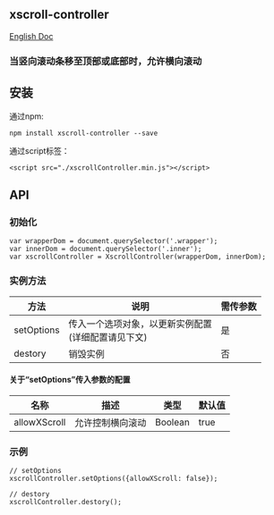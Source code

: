 ## xscroll-controller
[English Doc](https://github.com/trevorHsu/javascriptDemo/blob/master/xscrollController/README.md)

### 当竖向滚动条移至顶部或底部时，允许横向滚动

## 安装
通过npm:
```
npm install xscroll-controller --save
```

通过script标签：
```
<script src="./xscrollController.min.js"></script>
```

## API

### 初始化

```
var wrapperDom = document.querySelector('.wrapper');
var innerDom = document.querySelector('.inner');
var xscrollController = XscrollController(wrapperDom, innerDom);
```

### 实例方法
|方法|说明|需传参数|
|-|-|-|
|setOptions|传入一个选项对象，以更新实例配置<br/> (详细配置请见下文)|是|
|destory|销毁实例|否|

#### 关于“setOptions”传入参数的配置
|名称|描述|类型|默认值|
|-|-|-|-|
|allowXScroll|允许控制横向滚动|Boolean|true|


### 示例
```
// setOptions
xscrollController.setOptions({allowXScroll: false});
```

```
// destory
xscrollController.destory();
```
